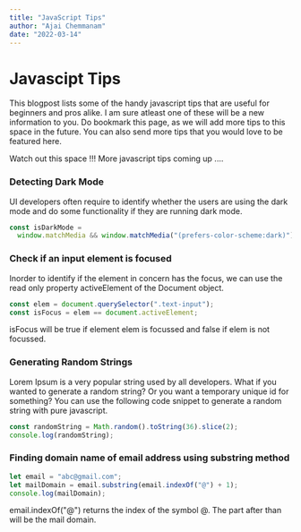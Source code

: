 ```yaml
---
title: "JavaScript Tips"
author: "Ajai Chemmanam"
date: "2022-03-14"
---
```


# Javascipt Tips

This blogpost lists some of the handy javascript tips that are useful for beginners and pros alike.
I am sure atleast one of these will be a new information to you.
Do bookmark this page, as we will add more tips to this space in the future.
You can also send more tips that you would love to be featured here.

Watch out this space !!! More javascript tips coming up ....

### Detecting Dark Mode

UI developers often require to identify whether the users are using the dark mode and do some functionality if they are running dark mode.

```javascript
const isDarkMode =
  window.matchMedia && window.matchMedia("(prefers-color-scheme:dark)").match;
```

### Check if an input element is focused

Inorder to identify if the element in concern has the focus, we can use the read only property activeElement of the Document object.

```javascript
const elem = document.querySelector(".text-input");
const isFocus = elem == document.activeElement;
```

isFocus will be true if element elem is focussed and false if elem is not focussed.

### Generating Random Strings

Lorem Ipsum is a very popular string used by all developers. What if you wanted to generate a random string?
Or you want a temporary unique id for something? You can use the following code snippet to generate a random string with pure javascript.

```javascript
const randomString = Math.random().toString(36).slice(2);
console.log(randomString);
```

### Finding domain name of email address using substring method

```javascript
let email = "abc@gmail.com";
let mailDomain = email.substring(email.indexOf("@") + 1);
console.log(mailDomain);
```

email.indexOf("@") returns the index of the symbol @. The part after than will be the mail domain.
